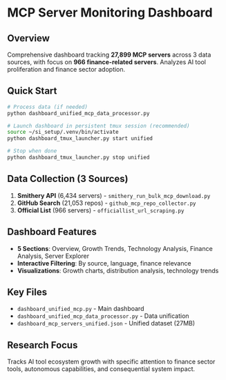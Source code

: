 # MCP Server Monitoring Dashboard

## Overview
Comprehensive dashboard tracking **27,899 MCP servers** across 3 data sources, with focus on **966 finance-related servers**. Analyzes AI tool proliferation and finance sector adoption.

## Quick Start
```bash
# Process data (if needed)
python dashboard_unified_mcp_data_processor.py

# Launch dashboard in persistent tmux session (recommended)
source ~/si_setup/.venv/bin/activate
python dashboard_tmux_launcher.py start unified

# Stop when done
python dashboard_tmux_launcher.py stop unified
```

## Data Collection (3 Sources)
1. **Smithery API** (6,434 servers) - `smithery_run_bulk_mcp_download.py`
2. **GitHub Search** (21,053 repos) - `github_mcp_repo_collector.py`  
3. **Official List** (966 servers) - `officiallist_url_scraping.py`

## Dashboard Features
- **5 Sections**: Overview, Growth Trends, Technology Analysis, Finance Analysis, Server Explorer
- **Interactive Filtering**: By source, language, finance relevance
- **Visualizations**: Growth charts, distribution analysis, technology trends

## Key Files
- `dashboard_unified_mcp.py` - Main dashboard
- `dashboard_unified_mcp_data_processor.py` - Data unification
- `dashboard_mcp_servers_unified.json` - Unified dataset (27MB)

## Research Focus
Tracks AI tool ecosystem growth with specific attention to finance sector tools, autonomous capabilities, and consequential system impact.